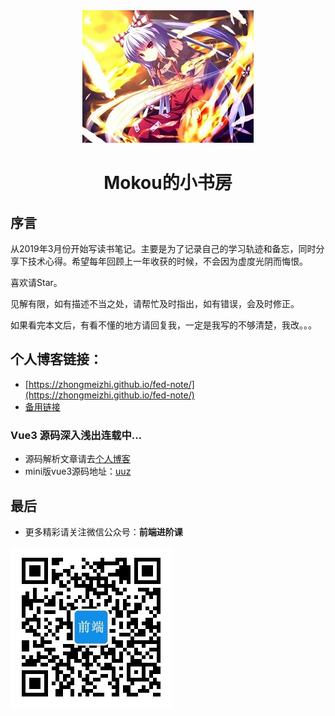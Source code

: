 <div align="center">
  <img src="/md/img/meihong.jpg">
</div>

<h1 align="center">Mokou的小书房</h1>

## 序言

从2019年3月份开始写读书笔记。主要是为了记录自己的学习轨迹和备忘，同时分享下技术心得。希望每年回顾上一年收获的时候，不会因为虚度光阴而悔恨。

喜欢请Star。

见解有限，如有描述不当之处，请帮忙及时指出，如有错误，会及时修正。

如果看完本文后，有看不懂的地方请回复我，一定是我写的不够清楚，我改。。。


## 个人博客链接：

* [https://zhongmeizhi.github.io/fed-note/](https://zhongmeizhi.github.io/fed-note/)
* [备用链接](https://env-sursrwlb-1302583115.tcloudbaseapp.com/fed-note/)


### Vue3 源码深入浅出连载中...

* 源码解析文章请去[个人博客](https://zhongmeizhi.github.io/fed-note/)
* mini版vue3源码地址：[uuz](https://github.com/zhongmeizhi/uuz)

## 最后

* 更多精彩请关注微信公众号：**前端进阶课**

![微信公众号-前端进阶课](/md/img/common/ewm.png)

